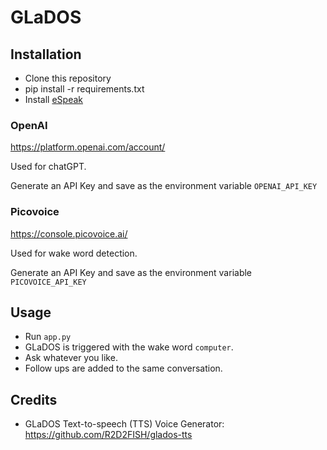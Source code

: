 # GLaDOS

## Installation

- Clone this repository
- pip install -r requirements.txt
- Install [eSpeak](https://github.com/espeak-ng/espeak-ng/releases)

### OpenAI

https://platform.openai.com/account/

Used for chatGPT.

Generate an API Key and save as the environment variable `OPENAI_API_KEY`

### Picovoice
https://console.picovoice.ai/

Used for wake word detection.

Generate an API Key and save as the environment variable `PICOVOICE_API_KEY`

## Usage

- Run `app.py`
- GLaDOS is triggered with the wake word `computer`.
- Ask whatever you like.
- Follow ups are added to the same conversation.

## Credits

- GLaDOS Text-to-speech (TTS) Voice Generator: https://github.com/R2D2FISH/glados-tts
